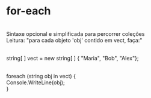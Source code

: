 # for-each

<br />Sintaxe opcional e simplificada para percorrer coleções
<br />Leitura: "para cada objeto 'obj' contido em vect, faça:"

<br />string[ ] vect = new string[ ] { "Maria", "Bob", "Alex"};

<br />foreach (string obj in vect) {
  <br />Console.WriteLine(obj);
<br />}
